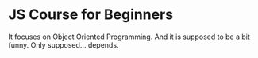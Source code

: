 # JS Course for Beginners

It focuses on Object Oriented Programming. And it is supposed to be a bit funny. Only supposed... depends.
